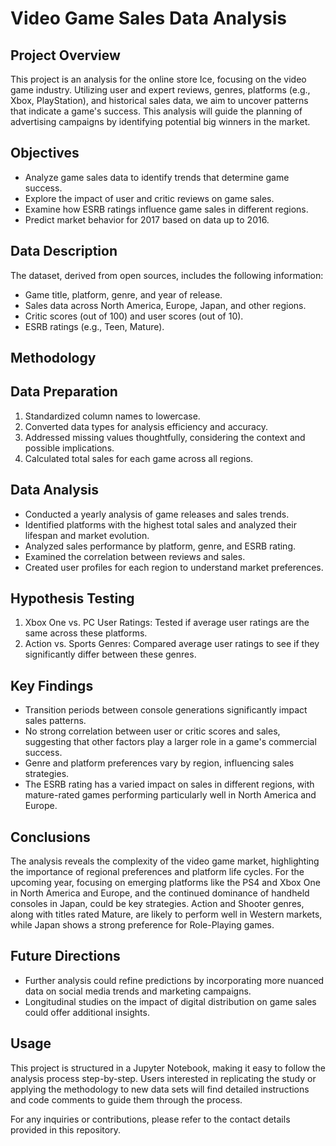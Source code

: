# Video Game Sales Data Analysis

## Project Overview

This project is an analysis for the online store Ice, focusing on the video game industry. Utilizing user and expert reviews, genres, platforms (e.g., Xbox, PlayStation), and historical sales data, we aim to uncover patterns that indicate a game's success. This analysis will guide the planning of advertising campaigns by identifying potential big winners in the market.

## Objectives

- Analyze game sales data to identify trends that determine game success.
- Explore the impact of user and critic reviews on game sales.
- Examine how ESRB ratings influence game sales in different regions.
- Predict market behavior for 2017 based on data up to 2016.

## Data Description

The dataset, derived from open sources, includes the following information:

- Game title, platform, genre, and year of release.
- Sales data across North America, Europe, Japan, and other regions.
- Critic scores (out of 100) and user scores (out of 10).
- ESRB ratings (e.g., Teen, Mature).

## Methodology

## Data Preparation

1. Standardized column names to lowercase.
2. Converted data types for analysis efficiency and accuracy.
3. Addressed missing values thoughtfully, considering the context and possible implications.
4. Calculated total sales for each game across all regions.

## Data Analysis

- Conducted a yearly analysis of game releases and sales trends.
- Identified platforms with the highest total sales and analyzed their lifespan and market evolution.
- Analyzed sales performance by platform, genre, and ESRB rating.
- Examined the correlation between reviews and sales.
- Created user profiles for each region to understand market preferences.

## Hypothesis Testing

1. Xbox One vs. PC User Ratings: Tested if average user ratings are the same across these platforms.
2. Action vs. Sports Genres: Compared average user ratings to see if they significantly differ between these genres.

## Key Findings

- Transition periods between console generations significantly impact sales patterns.
- No strong correlation between user or critic scores and sales, suggesting that other factors play a larger role in a game's commercial success.
- Genre and platform preferences vary by region, influencing sales strategies.
- The ESRB rating has a varied impact on sales in different regions, with mature-rated games performing particularly well in North America and Europe.

## Conclusions

The analysis reveals the complexity of the video game market, highlighting the importance of regional preferences and platform life cycles. For the upcoming year, focusing on emerging platforms like the PS4 and Xbox One in North America and Europe, and the continued dominance of handheld consoles in Japan, could be key strategies. Action and Shooter genres, along with titles rated Mature, are likely to perform well in Western markets, while Japan shows a strong preference for Role-Playing games.

## Future Directions

- Further analysis could refine predictions by incorporating more nuanced data on social media trends and marketing campaigns.
- Longitudinal studies on the impact of digital distribution on game sales could offer additional insights.

## Usage

This project is structured in a Jupyter Notebook, making it easy to follow the analysis process step-by-step. Users interested in replicating the study or applying the methodology to new data sets will find detailed instructions and code comments to guide them through the process.

For any inquiries or contributions, please refer to the contact details provided in this repository.